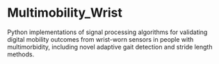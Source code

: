 # Multimobility_Wrist
Python implementations of signal processing algorithms for validating digital mobility outcomes from wrist-worn sensors in people with multimorbidity, including novel adaptive gait detection and stride length methods.
